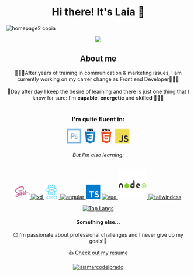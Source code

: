 <h1 align="center">Hi there! It's Laia 👋</h1>

![homepage2 copia](https://user-images.githubusercontent.com/92211599/159167383-2ebb27fd-e514-4b10-ab5d-158c8083e1fb.png)


<div align="center">
  
  
![](https://komarev.com/ghpvc/?username=LaietiMcLean&color=ff69b4) 
  
  
</div>

<h2 align="center"> About me </h2>
<div align="center">
👩🏻‍🏫After years of training in communication & marketing issues, 
I am currently working on my carrer change as Front end Developer👩🏻‍💻   
<div align="center">
<br />
<div align="center">
🚀Day after day I keep the desire of learning and there is just one thing that I know for sure: 
  I'm <b>capable</b>, <b>energetic</b> and <b>skilled</b> 🧑🏼‍🚀
</div>
<br />

<h3 align="center">I'm quite fluent in:</h3>

<p align="center">
  <a href="https://www.photoshop.com/en" target="_blank"> <img src="https://raw.githubusercontent.com/devicons/devicon/master/icons/photoshop/photoshop-line.svg" alt="photoshop" width="40" height="40"/> </a>
  <a href="https://www.w3schools.com/css/" target="_blank"> <img src="https://raw.githubusercontent.com/devicons/devicon/master/icons/css3/css3-original-wordmark.svg" alt="css3" width="40" height="40"/> </a>
  <a href="https://www.w3.org/html/" target="_blank"> <img src="https://raw.githubusercontent.com/devicons/devicon/master/icons/html5/html5-original-wordmark.svg" alt="html5" width="40" height="40"/> </a>
  <a href="https://developer.mozilla.org/en-US/docs/Web/JavaScript" target="_blank"> <img src="https://raw.githubusercontent.com/devicons/devicon/master/icons/javascript/javascript-original.svg" alt="javascript" width="40" height="40"/> </a>
</p>  

<h6 align="center">But I'm also learning:</h6>

<p align="center">
<a href="https://sass-lang.com" target="_blank"> <img src="https://raw.githubusercontent.com/devicons/devicon/master/icons/sass/sass-original.svg" alt="sass" width="40" height="40"/> </a> <a href="https://www.adobe.com/products/xd.html" target="_blank"> <img src="https://cdn.worldvectorlogo.com/logos/adobe-xd.svg" alt="xd" width="40" height="40"/> </a><a href="https://reactjs.org/" target="_blank"> <img src="https://raw.githubusercontent.com/devicons/devicon/master/icons/react/react-original-wordmark.svg"    alt="react" width="40" height="40"/> </a> <a href="https://angular.io" target="_blank"> <img src="https://angular.io/assets/images/logos/angular/angular.svg" alt="angular" width="40" height="40"/> </a> <a href="https://www.typescriptlang.org/" target="_blank"> <img src="https://raw.githubusercontent.com/devicons/devicon/master/icons/typescript/typescript-original.svg" alt="typescript" width="40" height="40"/></a> <a href="https://vuejs.org/" target="_blank"> <img src="https://cdn.worldvectorlogo.com/logos/vue-9.svg" alt="vue" width="40" height="40"/> </a> 
<a href="https://nodejs.org" target="_blank"> <img src="https://raw.githubusercontent.com/devicons/devicon/master/icons/nodejs/nodejs-original-wordmark.svg" alt="nodejs" width="80" height="80"/></a><a href="https://tailwindcss.com/" target="_blank"> <img src="https://www.svgrepo.com/show/354430/tailwindcss.svg" alt="tailwindcss" width="80" height="80"/> </a>
</p>

  
<div align="center">
  
  [![Top Langs](https://github-readme-stats.vercel.app/api/top-langs/?username=LaietiMcLean&layout=compact)](https://github.com/LaietiMcLean/github-readme-stats) 
  
</div>  
 
<h4 align="center"> Something else... </h4>
<p align="center">
  😊I'm passionate about professional challenges and I never give up my goals!💪
</p>

<div align="center">
 
  👍 [Check out my resume](https://my-cv-react-alpha.vercel.app/)
  
</div>

<p align="center">
  <a href="https://www.linkedin.com/in/laiamarcodelprado/" target="blank"><img align="center" src="https://raw.githubusercontent.com/rahuldkjain/github-profile-readme-generator/master/src/images/icons/Social/linked-in-alt.svg" alt="laiamarcodelprado" height="30" width="40" /></a>
</p>


  
  

